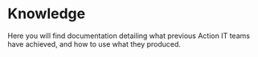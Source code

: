 # Knowledge

Here you will find documentation detailing what previous Action IT teams have achieved, and how to use what they produced.
